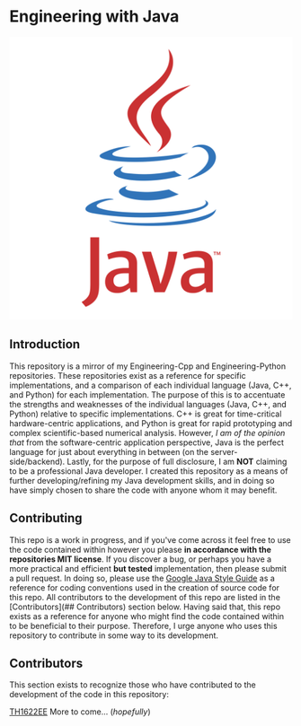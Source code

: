 # Engineering with Java

<p align="center">
  <img src="https://github.com/th1622EE/Data-Sets/blob/main/logos/java-logo-vector-1.svg"/>
</p>

## Introduction

This repository is a mirror of my Engineering-Cpp and Engineering-Python repositories. These repositories exist as a reference for specific implementations, and a comparison of each individual language (Java, C++, and Python) for each implementation. The purpose of this is to accentuate the strengths and weaknesses of the individual languages (Java, C++, and Python) relative to specific implementations. C++ is great for time-critical hardware-centric applications, and Python is great for rapid prototyping and complex scientific-based numerical analysis. However, *I am of the opinion that* from the software-centric application perspective, Java is the perfect language for just about everything in between (on the server-side/backend). Lastly, for the purpose of full disclosure, I am **NOT** claiming to be a professional Java developer. I created this repository as a means of further developing/refining my Java development skills, and in doing so have simply chosen to share the code with anyone whom it may benefit.

## Contributing

This repo is a work in progress, and if you've come across it feel free to use the code contained within however you please **in accordance with the repositories MIT license**. If you discover a bug, or perhaps you have a more practical and efficient **but tested** implementation, then please submit a pull request. In doing so, please use the [Google Java Style Guide](https://google.github.io/styleguide/javaguide.html) as a reference for coding conventions used in the creation of source code for this repo. All contributors to the development of this repo are listed in the [Contributors](## Contributors) section below. Having said that, this repo exists as a reference for anyone who might find the code contained within to be beneficial to their purpose. Therefore, I urge anyone who uses this repository to contribute in some way to its development.

## Contributors

This section exists to recognize those who have contributed to the development of the code in this repository:

[TH1622EE](https://github.com/th1622EE)
More to come... (*hopefully*)

